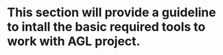 # This section will provide a guideline to intall the basic required tools to work with AGL project. 